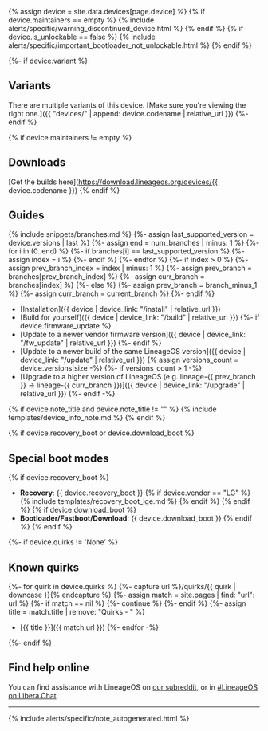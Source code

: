 {% assign device = site.data.devices[page.device] %}
{% if device.maintainers == empty %}
{% include alerts/specific/warning_discontinued_device.html %}
{% endif %}
{% if device.is_unlockable == false %}
{% include alerts/specific/important_bootloader_not_unlockable.html %}
{% endif %}

{%- if device.variant %}
## Variants

There are multiple variants of this device. [Make sure you're viewing the right one.]({{ "devices/" | append: device.codename | relative_url }})
{%- endif %}

{% if device.maintainers != empty %}
## Downloads
[Get the builds here](https://download.lineageos.org/devices/{{ device.codename }})
{% endif %}

## Guides

{% include snippets/branches.md %}
{%- assign last_supported_version = device.versions | last %}
{%- assign end = num_branches | minus: 1 %}
{%- for i in (0..end) %}
{%- if branches[i] == last_supported_version %}
{%- assign index = i %}
{%- endif %}
{%- endfor %}
{%- if index > 0 %}
    {%- assign prev_branch_index = index | minus: 1 %}
    {%- assign prev_branch = branches[prev_branch_index] %}
    {%- assign curr_branch = branches[index] %}
{%- else %}
    {%- assign prev_branch = branch_minus_1 %}
    {%- assign curr_branch = current_branch %}
{%- endif %}

- [Installation]({{ device | device_link: "/install" | relative_url }})
- [Build for yourself]({{ device | device_link: "/build" | relative_url }})
{%- if device.firmware_update %}
- [Update to a newer vendor firmware version]({{ device | device_link: "/fw_update" | relative_url }})
{%- endif %}
- [Update to a newer build of the same LineageOS version]({{ device | device_link: "/update" | relative_url }})
{% assign versions_count = device.versions|size -%}
{%- if versions_count > 1 -%}
- [Upgrade to a higher version of LineageOS (e.g. lineage-{{ prev_branch }} -> lineage-{{ curr_branch }})]({{ device | device_link: "/upgrade" | relative_url }})
{%- endif -%}

{% if device.note_title and device.note_title != "" %}
{% include templates/device_info_note.md %}
{% endif %}

{% if device.recovery_boot or device.download_boot %}
## Special boot modes

{% if device.recovery_boot %}
* **Recovery**: {{ device.recovery_boot }}
{% if device.vendor == "LG" %}
    {% include templates/recovery_boot_lge.md %}
{% endif %}
{% endif %}
{% if device.download_boot %}
* **Bootloader/Fastboot/Download**: {{ device.download_boot }}
{% endif %}
{% endif %}

{%- if device.quirks != 'None' %}
## Known quirks

{%- for quirk in device.quirks %}
{%- capture url %}/quirks/{{ quirk | downcase }}{% endcapture %}
{%- assign match = site.pages | find: "url": url %}
{%- if match == nil %}
{%- continue %}
{%- endif %}
{%- assign title = match.title | remove: "Quirks - " %}
- [{{ title }}]({{ match.url }})
{%- endfor -%}

{%- endif %}

## Find help online

You can find assistance with LineageOS on [our subreddit](https://reddit.com/r/LineageOS), or in [#LineageOS on Libera.Chat](https://kiwiirc.com/nextclient/irc.libera.chat#lineageos).

<hr>
{% include alerts/specific/note_autogenerated.html %}
